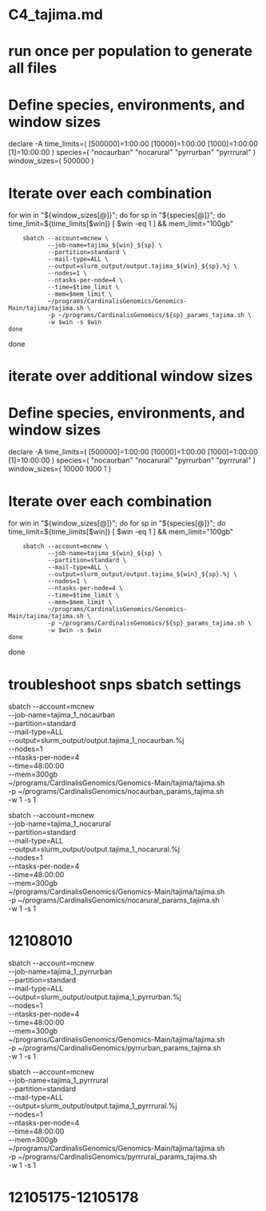 # C4_tajima.md

# run once per population to generate all files

# Define species, environments, and window sizes
declare -A time_limits=( [500000]=1:00:00 [10000]=1:00:00 [1000]=1:00:00 [1]=10:00:00 )
species=( "nocaurban" "nocarural" "pyrrurban" "pyrrrural" )
window_sizes=( 500000 )

# Iterate over each combination
for win in "${window_sizes[@]}"; do
    for sp in "${species[@]}"; do
        time_limit=${time_limits[$win]}
        [ $win -eq 1 ] && mem_limit="100gb"

        sbatch --account=mcnew \
               --job-name=tajima_${win}_${sp} \
               --partition=standard \
               --mail-type=ALL \
               --output=slurm_output/output.tajima_${win}_${sp}.%j \
               --nodes=1 \
               --ntasks-per-node=4 \
               --time=$time_limit \
               --mem=$mem_limit \
               ~/programs/CardinalisGenomics/Genomics-Main/tajima/tajima.sh \
               -p ~/programs/CardinalisGenomics/${sp}_params_tajima.sh \
               -w $win -s $win
    done
done


# iterate over additional window sizes

# Define species, environments, and window sizes
declare -A time_limits=( [500000]=1:00:00 [10000]=1:00:00 [1000]=1:00:00 [1]=10:00:00 )
species=( "nocaurban" "nocarural" "pyrrurban" "pyrrrural" )
window_sizes=( 10000 1000 1 )

# Iterate over each combination
for win in "${window_sizes[@]}"; do
    for sp in "${species[@]}"; do
        time_limit=${time_limits[$win]}
        [ $win -eq 1 ] && mem_limit="100gb"

        sbatch --account=mcnew \
               --job-name=tajima_${win}_${sp} \
               --partition=standard \
               --mail-type=ALL \
               --output=slurm_output/output.tajima_${win}_${sp}.%j \
               --nodes=1 \
               --ntasks-per-node=4 \
               --time=$time_limit \
               --mem=$mem_limit \
               ~/programs/CardinalisGenomics/Genomics-Main/tajima/tajima.sh \
               -p ~/programs/CardinalisGenomics/${sp}_params_tajima.sh \
               -w $win -s $win
    done
done



# troubleshoot snps sbatch settings

sbatch --account=mcnew \
        --job-name=tajima_1_nocaurban \
        --partition=standard \
        --mail-type=ALL \
        --output=slurm_output/output.tajima_1_nocaurban.%j \
        --nodes=1 \
        --ntasks-per-node=4 \
        --time=48:00:00 \
        --mem=300gb \
        ~/programs/CardinalisGenomics/Genomics-Main/tajima/tajima.sh \
        -p ~/programs/CardinalisGenomics/nocaurban_params_tajima.sh \
        -w 1 -s 1


sbatch --account=mcnew \
        --job-name=tajima_1_nocarural \
        --partition=standard \
        --mail-type=ALL \
        --output=slurm_output/output.tajima_1_nocarural.%j \
        --nodes=1 \
        --ntasks-per-node=4 \
        --time=48:00:00 \
        --mem=300gb \
        ~/programs/CardinalisGenomics/Genomics-Main/tajima/tajima.sh \
        -p ~/programs/CardinalisGenomics/nocarural_params_tajima.sh \
        -w 1 -s 1
# 12108010

sbatch --account=mcnew \
        --job-name=tajima_1_pyrrurban \
        --partition=standard \
        --mail-type=ALL \
        --output=slurm_output/output.tajima_1_pyrrurban.%j \
        --nodes=1 \
        --ntasks-per-node=4 \
        --time=48:00:00 \
        --mem=300gb \
        ~/programs/CardinalisGenomics/Genomics-Main/tajima/tajima.sh \
        -p ~/programs/CardinalisGenomics/pyrrurban_params_tajima.sh \
        -w 1 -s 1


sbatch --account=mcnew \
        --job-name=tajima_1_pyrrrural \
        --partition=standard \
        --mail-type=ALL \
        --output=slurm_output/output.tajima_1_pyrrrural.%j \
        --nodes=1 \
        --ntasks-per-node=4 \
        --time=48:00:00 \
        --mem=300gb \
        ~/programs/CardinalisGenomics/Genomics-Main/tajima/tajima.sh \
        -p ~/programs/CardinalisGenomics/pyrrrural_params_tajima.sh \
        -w 1 -s 1

# 12105175-12105178